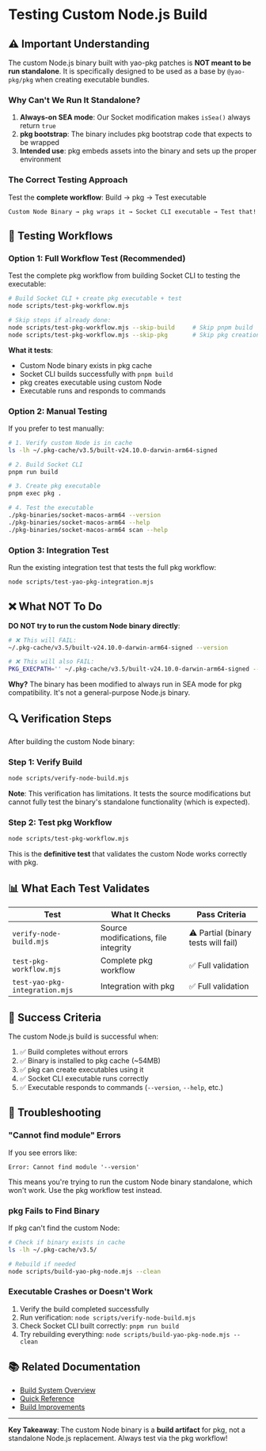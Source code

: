 # Testing Custom Node.js Build

## ⚠️ Important Understanding

The custom Node.js binary built with yao-pkg patches is **NOT meant to be run standalone**. It is specifically designed to be used as a base by `@yao-pkg/pkg` when creating executable bundles.

### Why Can't We Run It Standalone?

1. **Always-on SEA mode**: Our Socket modification makes `isSea()` always return `true`
2. **pkg bootstrap**: The binary includes pkg bootstrap code that expects to be wrapped
3. **Intended use**: pkg embeds assets into the binary and sets up the proper environment

### The Correct Testing Approach

Test the **complete workflow**: Build → pkg → Test executable

```
Custom Node Binary → pkg wraps it → Socket CLI executable → Test that!
```

## 🧪 Testing Workflows

### Option 1: Full Workflow Test (Recommended)

Test the complete pkg workflow from building Socket CLI to testing the executable:

```bash
# Build Socket CLI + create pkg executable + test
node scripts/test-pkg-workflow.mjs

# Skip steps if already done:
node scripts/test-pkg-workflow.mjs --skip-build     # Skip pnpm build
node scripts/test-pkg-workflow.mjs --skip-pkg       # Skip pkg creation
```

**What it tests**:
- Custom Node binary exists in pkg cache
- Socket CLI builds successfully with `pnpm build`
- pkg creates executable using custom Node
- Executable runs and responds to commands

### Option 2: Manual Testing

If you prefer to test manually:

```bash
# 1. Verify custom Node is in cache
ls -lh ~/.pkg-cache/v3.5/built-v24.10.0-darwin-arm64-signed

# 2. Build Socket CLI
pnpm run build

# 3. Create pkg executable
pnpm exec pkg .

# 4. Test the executable
./pkg-binaries/socket-macos-arm64 --version
./pkg-binaries/socket-macos-arm64 --help
./pkg-binaries/socket-macos-arm64 scan --help
```

### Option 3: Integration Test

Run the existing integration test that tests the full pkg workflow:

```bash
node scripts/test-yao-pkg-integration.mjs
```

## ❌ What NOT To Do

**DO NOT try to run the custom Node binary directly**:

```bash
# ❌ This will FAIL:
~/.pkg-cache/v3.5/built-v24.10.0-darwin-arm64-signed --version

# ❌ This will also FAIL:
PKG_EXECPATH='' ~/.pkg-cache/v3.5/built-v24.10.0-darwin-arm64-signed --version
```

**Why?** The binary has been modified to always run in SEA mode for pkg compatibility. It's not a general-purpose Node.js binary.

## 🔍 Verification Steps

After building the custom Node binary:

### Step 1: Verify Build
```bash
node scripts/verify-node-build.mjs
```

**Note**: This verification has limitations. It tests the source modifications but cannot fully test the binary's standalone functionality (which is expected).

### Step 2: Test pkg Workflow
```bash
node scripts/test-pkg-workflow.mjs
```

This is the **definitive test** that validates the custom Node works correctly with pkg.

## 📊 What Each Test Validates

| Test | What It Checks | Pass Criteria |
|------|---------------|---------------|
| `verify-node-build.mjs` | Source modifications, file integrity | ⚠️ Partial (binary tests will fail) |
| `test-pkg-workflow.mjs` | Complete pkg workflow | ✅ Full validation |
| `test-yao-pkg-integration.mjs` | Integration with pkg | ✅ Full validation |

## 🎯 Success Criteria

The custom Node.js build is successful when:

1. ✅ Build completes without errors
2. ✅ Binary is installed to pkg cache (~54MB)
3. ✅ pkg can create executables using it
4. ✅ Socket CLI executable runs correctly
5. ✅ Executable responds to commands (`--version`, `--help`, etc.)

## 🐛 Troubleshooting

### "Cannot find module" Errors

If you see errors like:
```
Error: Cannot find module '--version'
```

This means you're trying to run the custom Node binary standalone, which won't work. Use the pkg workflow test instead.

### pkg Fails to Find Binary

If pkg can't find the custom Node:

```bash
# Check if binary exists in cache
ls -lh ~/.pkg-cache/v3.5/

# Rebuild if needed
node scripts/build-yao-pkg-node.mjs --clean
```

### Executable Crashes or Doesn't Work

1. Verify the build completed successfully
2. Run verification: `node scripts/verify-node-build.mjs`
3. Check Socket CLI built correctly: `pnpm run build`
4. Try rebuilding everything: `node scripts/build-yao-pkg-node.mjs --clean`

## 📚 Related Documentation

- [Build System Overview](./BUILD-SYSTEM-SUMMARY.md)
- [Quick Reference](./node-build-quick-reference.md)
- [Build Improvements](./technical/build-improvements-2025-10-15.md)

---

**Key Takeaway**: The custom Node binary is a **build artifact** for pkg, not a standalone Node.js replacement. Always test via the pkg workflow!
